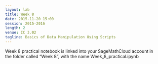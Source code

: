 ```yaml
---
layout: lab
title: Week 8
date: 2015-11-20 15:00
session: 2015-2016
length: 2
venue: IC 3.02
tagline: Basics of Data Manipulation Using Scripts
---
```


Week 8 practical notebook is linked into your SageMathCloud account in the folder called “Week 8”, with the name Week_8_practical.ipynb
